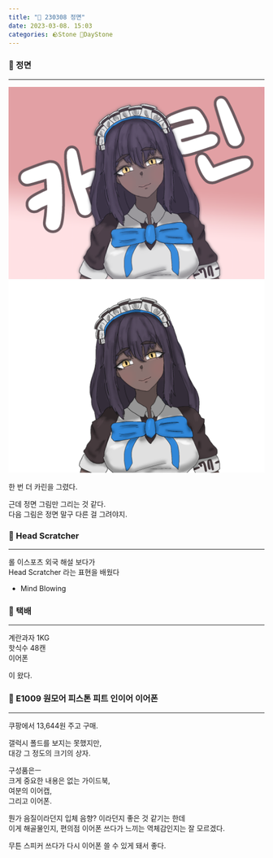```yaml
---
title: "🌱 230308 정면"
date: 2023-03-08. 15:03
categories: 🪨Stone 🌱DayStone
---
```


### 🗿 정면

---

![카린0](/assets/img/2023/230308_0000.png)  
![카린1](/assets/img/2023/230308_0001.png)  

한 번 더 카린을 그렸다.  

근데 정면 그림만 그리는 것 같다.  
다음 그림은 정면 말구 다른 걸 그려야지.  

### 🗿 Head Scratcher

---

롤 이스포츠 외국 해설 보다가  
Head Scratcher 라는 표현을 배웠다  

+ Mind Blowing  

### 🗿 택배

---

계란과자 1KG  
핫식수 48캔  
이어폰  

이 왔다.  

### 🗿 E1009 원모어 피스톤 피트 인이어 이어폰

---

쿠팡에서 13,644원 주고 구매.  

갤럭시 폴드를 보지는 못했지만,  
대강 그 정도의 크기의 상자.  

구성품은ㅡ  
크게 중요한 내용은 없는 가이드북,  
여분의 이어캡,  
그리고 이어폰.  

뭔가 음질이라던지 입체 음향? 이라던지 좋은 것 같기는 한데  
이게 해골물인지, 편의점 이어폰 쓰다가 느끼는 역체감인지는 잘 모르겠다.  

무튼 스피커 쓰다가 다시 이어폰 쓸 수 있게 돼서 좋다.  
